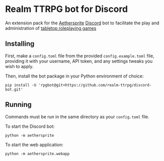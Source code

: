 # Realm TTRPG bot for Discord

An extension pack for the [Aethersprite][] [Discord][] bot to facilitate the
play and administration of [tabletop roleplaying games][]

## Installing

First, make a `config.toml` file from the provided `config.example.toml` file,
providing it with your username, API token, and any settings tweaks you wish to
apply.

Then, install the bot package in your Python environment of choice:

```shell
pip install -U 'rpgbot@git+https://github.com/realm-ttrpg/discord-bot.git'
```

## Running

Commands must be run in the same directory as your `config.toml` file.

To start the Discord bot:

```shell
python -m aethersprite
```

To start the web application:

```shell
python -m aethersprite.webapp
```

[aethersprite]: https://github.com/haliphax/aethersprite
[discord]: https://discord.com
[tabletop roleplaying games]: https://en.wikipedia.org/wiki/Tabletop_role-playing_game
